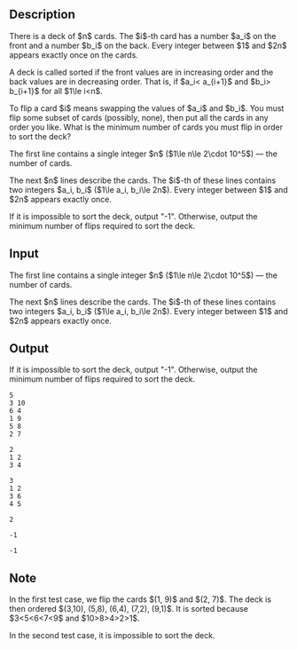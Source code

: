 ## Description

<div><p>There is a deck of $n$ cards. The $i$-th card has a number $a_i$ on the front and a number $b_i$ on the back. Every integer between $1$ and $2n$ appears exactly once on the cards.</p><p>A deck is called sorted if the front values are in <span class="tex-font-style-bf">increasing</span> order and the back values are in <span class="tex-font-style-bf">decreasing</span> order. That is, if $a_i&lt; a_{i+1}$ and $b_i&gt; b_{i+1}$ for all $1\le i&lt;n$.</p><p>To flip a card $i$ means swapping the values of $a_i$ and $b_i$. You must flip some subset of cards (possibly, none), then put all the cards in any order you like. What is the minimum number of cards you must flip in order to sort the deck?</p></div><div class="input-specification"><p>The first line contains a single integer $n$ ($1\le n\le 2\cdot 10^5$) — the number of cards.</p><p>The next $n$ lines describe the cards. The $i$-th of these lines contains two integers $a_i, b_i$ ($1\le a_i, b_i\le 2n$). Every integer between $1$ and $2n$ appears exactly once.</p></div><div class="output-specification"><p>If it is impossible to sort the deck, output "<span class="tex-font-style-tt">-1</span>". Otherwise, output the minimum number of flips required to sort the deck.</p></div>

## Input

<p>The first line contains a single integer $n$ ($1\le n\le 2\cdot 10^5$) — the number of cards.</p><p>The next $n$ lines describe the cards. The $i$-th of these lines contains two integers $a_i, b_i$ ($1\le a_i, b_i\le 2n$). Every integer between $1$ and $2n$ appears exactly once.</p>

## Output

<p>If it is impossible to sort the deck, output "<span class="tex-font-style-tt">-1</span>". Otherwise, output the minimum number of flips required to sort the deck.</p>





```input1
5
3 10
6 4
1 9
5 8
2 7
```




```input2
2
1 2
3 4
```




```input3
3
1 2
3 6
4 5
```




```output1
2
```




```output2
-1
```




```output3
-1
```



## Note

<p>In the first test case, we flip the cards $(1, 9)$ and $(2, 7)$. The deck is then ordered $(3,10), (5,8), (6,4), (7,2), (9,1)$. It is sorted because $3&lt;5&lt;6&lt;7&lt;9$ and $10&gt;8&gt;4&gt;2&gt;1$.</p><p>In the second test case, it is impossible to sort the deck.</p>
